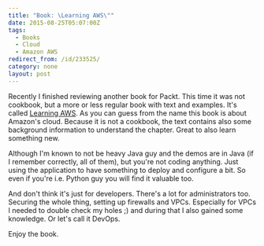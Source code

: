 ```yaml
---
title: "Book: \Learning AWS\""
date: 2015-08-25T05:07:00Z
tags:
  - Books
  - Cloud
  - Amazon AWS
redirect_from: /id/233525/
category: none
layout: post
---
```

Recently I finished reviewing another book for Packt. This time it was not cookbook, but a more or less regular book with text and examples. It's called [Learning AWS][1]. As you can guess from the name this book is about Amazon's cloud. Because it is not a cookbook, the text contains also some background information to understand the chapter. Great to also learn something new. 

Although I'm known to not be heavy Java guy and the demos are in Java (if I remember correctly, all of them), but you're not coding anything. Just using the application to have something to deploy and configure a bit. So even if you're i.e. Python guy you will find it valuable too.

And don't think it's just for developers. There's a lot for administrators too. Securing the whole thing, setting up firewalls and VPCs. Especially for VPCs I needed to double check my holes ;) and during that I also gained some knowledge. Or let's call it DevOps.

Enjoy the book. 

[1]: https://www.packtpub.com/virtualization-and-cloud/learning-aws